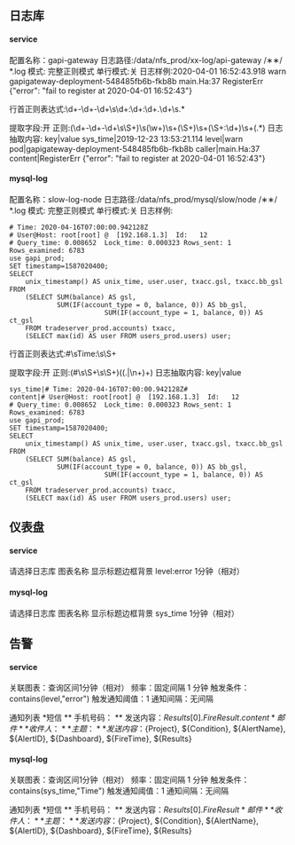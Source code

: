 ## 日志库

#### service
配置名称：gapi-gateway
日志路径:/data/nfs_prod/xx-log/api-gateway /∗∗/ *.log
模式: 完整正则模式
单行模式:关
日志样例:2020-04-01 16:52:43.918 warn    gapigateway-deployment-548485fb6b-fkb8b    main.Ha:37     RegisterErr  {"error": "fail to register at 2020-04-01 16:52:43"}

行首正则表达式:\d+-\d+-\d+\s\d+:\d+:\d+\.\d+\s.*

提取字段:开
正则:(\d+-\d+-\d+\s\S+)\s(\w+)\s+(\S+)\s+(\S+:\d+)\s+(.*)
日志抽取内容: key|value
sys_time|2019-12-23 13:53:21.114
level|warn
pod|gapigateway-deployment-548485fb6b-fkb8b
caller|main.Ha:37
content|RegisterErr  {"error": "fail to register at 2020-04-01 16:52:43"}

#### mysql-log
配置名称：slow-log-node
日志路径:/data/nfs_prod/mysql/slow/node /∗∗/ *.log
模式: 完整正则模式
单行模式:关
日志样例:
```
# Time: 2020-04-16T07:00:00.942128Z
# User@Host: root[root] @  [192.168.1.3]  Id:   12
# Query_time: 0.008652  Lock_time: 0.000323 Rows_sent: 1  Rows_examined: 6783
use gapi_prod;
SET timestamp=1587020400;
SELECT
    unix_timestamp() AS unix_time, user.user, txacc.gsl, txacc.bb_gsl
FROM
    (SELECT SUM(balance) AS gsl,
            SUM(IF(account_type = 0, balance, 0)) AS bb_gsl,
                        SUM(IF(account_type = 1, balance, 0)) AS ct_gsl
    FROM tradeserver_prod.accounts) txacc,
    (SELECT max(id) AS user FROM users_prod.users) user;
```

行首正则表达式:#\sTime:\s\S+

提取字段:开
正则:(#\s\S+\s\S+)((.|\n+)+)
日志抽取内容: key|value
```
sys_time|# Time: 2020-04-16T07:00:00.942128Z#
content|# User@Host: root[root] @  [192.168.1.3]  Id:   12
# Query_time: 0.008652  Lock_time: 0.000323 Rows_sent: 1  Rows_examined: 6783
use gapi_prod;
SET timestamp=1587020400;
SELECT
    unix_timestamp() AS unix_time, user.user, txacc.gsl, txacc.bb_gsl
FROM
    (SELECT SUM(balance) AS gsl,
            SUM(IF(account_type = 0, balance, 0)) AS bb_gsl,
                        SUM(IF(account_type = 1, balance, 0)) AS ct_gsl
    FROM tradeserver_prod.accounts) txacc,
    (SELECT max(id) AS user FROM users_prod.users) user;
```

## 仪表盘

#### service
请选择日志库
图表名称
显示标题边框背景
level:error
1分钟（相对）

#### mysql-log
请选择日志库
图表名称
显示标题边框背景
sys_time
1分钟（相对）

## 告警

#### service
关联图表：查询区间1分钟（相对）
频率：固定间隔 1 分钟
触发条件：contains(level,"error")
触发通知阈值：1
通知间隔：无间隔

通知列表
 *短信
  ** 手机号码：
  ** 发送内容：${Results[0].FireResult.content}
 *邮件
  ** 收件人：
  ** 主题：
  ** 发送内容：${Project}, ${Condition}, ${AlertName}, ${AlertID}, ${Dashboard}, ${FireTime}, ${Results}

#### mysql-log
关联图表：查询区间1分钟（相对）
频率：固定间隔 1 分钟
触发条件：contains(sys_time,"Time")
触发通知阈值：1
通知间隔：无间隔

通知列表
 *短信
  ** 手机号码：
  ** 发送内容：${Results[0].FireResult}
 *邮件
  ** 收件人：
  ** 主题：
  ** 发送内容：${Project}, ${Condition}, ${AlertName}, ${AlertID}, ${Dashboard}, ${FireTime}, ${Results}
